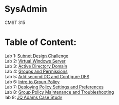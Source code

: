 # SysAdmin
CMST 315

# Table of Content:
Lab 1: <a href="https://github.com/Leaderfirestar/SysAdmin/blob/master/Lab1/Lab%23001.pdf">Subnet Design Challenge</a><br>
Lab 2: <a href="https://github.com/Leaderfirestar/SysAdmin/blob/master/Lab2/Lab%23002.pdf">Virtual Windows Server</a><br>
Lab 3: <a href="https://github.com/Leaderfirestar/SysAdmin/blob/master/Lab3/Lab%23003.pdf">Active Directory Domain</a><br>
Lab 4: <a href="https://github.com/Leaderfirestar/SysAdmin/blob/master/Lab4/Lab%23004.pdf">Groups and Permissions</a><br>
Lab 5: <a href="https://github.com/Leaderfirestar/SysAdmin/blob/master/Lab5/Lab%20%23005.pdf">Add second DC and Configure DFS</a><br>
Lab 6: <a href="https://github.com/Leaderfirestar/SysAdmin/blob/master/Lab6/Lab%20%23006.pdf">Intro to Group Policy</a><br>
Lab 7: <a href="https://github.com/Leaderfirestar/SysAdmin/blob/master/Lab7/Lab%20%23007.pdf">Deploying Policy Settings and Preferences</a><br>
Lab 8: <a href="https://github.com/Leaderfirestar/SysAdmin/blob/master/Lab8/Lab%20%23008.pdf">Group Policy Maintenance and Troubleshooting</a><br>
lab 9: <a href="https://github.com/Leaderfirestar/SysAdmin/blob/master/Lab9/JQ%20Adams.pdf">JQ Adams Case Study</a>
